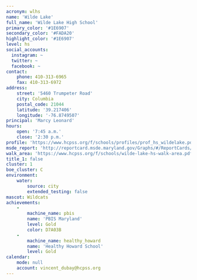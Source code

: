 ```yaml
---
acronym: wlhs
name: 'Wilde Lake'
full_name: 'Wilde Lake High School'
primary_color: '#1E6907'
secondary_color: '#FADA20'
highlight_color: '#1E6907'
level: hs
social_accounts:
  instagram: ~
  twitter: ~
  facebook: ~
contact:
    phone: 410-313-6965
    fax: 410-313-6972
address:
    street: '5460 Trumpeter Road'
    city: Columbia
    postal_code: 21044
    latitude: '39.217406'
    longitude: '-76.8749507'
principal: 'Marcy Leonard'
hours:
    open: '7:45 a.m.'
    close: '2:30 p.m.'
profile: 'https://www.hcpss.org/f/schools/profiles/prof_hs_wildelake.pdf'
msde_report: 'http://reportcard.msde.maryland.gov/Graphs/#/ReportCards/ReportCardSchool/1//1/13/0516/'
walk_area: 'https://www.hcpss.org/f/schools/wilde-lake-hs-walk-area.pdf'
title_1: false
cluster: 1
boe_cluster: C
environment:
    water:
        source: city
        extended_testing: false
mascot: Wildcats
achievements:
    -
        machine_name: pbis
        name: 'PBIS Maryland'
        level: Gold
        color: D7A03B
    -
        machine_name: healthy_howard
        name: 'Healthy Howard School'
        level: Gold
calendar:
    mode: null
    account: vincent_dubay@hcpss.org
---
```

